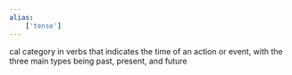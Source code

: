 ```yaml
---
alias:
    ['tense']
---
```

cal category in verbs that indicates the time of an action or event, with the three main types being past, present, and future